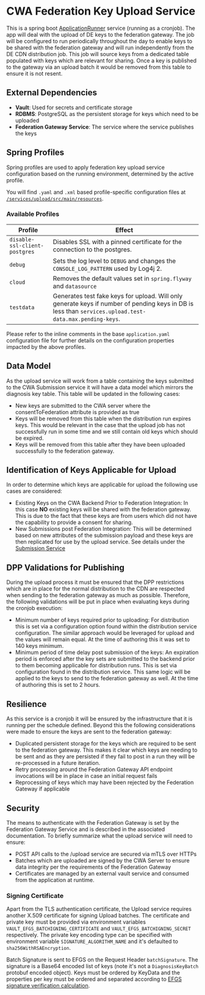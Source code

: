 # CWA Federation Key Upload Service

This is a spring boot [ApplicationRunner](https://docs.spring.io/spring-boot/docs/current/api/org/springframework/boot/ApplicationRunner.html) service (running as a cronjob). The app will deal with the upload of DE keys to the federation gateway. The job will be configured to run periodically throughout the day to enable keys to be shared with the federation gateway and will run independently from the DE CDN distribution job. This job will source keys from a dedicated table populated with keys which are relevant for sharing. Once a key is published to the gateway via an upload batch it would be removed from this table to ensure it is not resent.

## External Dependencies

- **Vault**: Used for secrets and certificate storage
- **RDBMS**: PostgreSQL as the persistent storage for keys which need to be uploaded
- **Federation Gateway Service**: The service where the service publishes the keys

## Spring Profiles

Spring profiles are used to apply federation key upload service configuration based on the running environment, determined by the active profile.

You will find `.yaml` and `.xml` based profile-specific configuration files at [`/services/upload/src/main/resources`](/services/upload/src/main/resources).

### Available Profiles

Profile                                           | Effect
--------------------------------------------------|-------------
`disable-ssl-client-postgres`                     | Disables SSL with a pinned certificate for the connection to the postgres.
`debug`                                           | Sets the log level to `DEBUG` and changes the `CONSOLE_LOG_PATTERN` used by Log4j 2.
`cloud`                                           | Removes the default values set in `spring.flyway` and `datasource`
`testdata`                                        | Generates test fake keys for upload. Will only generate keys if number of pending keys in DB is less than `services.upload.test-data.max.pending-keys`.

Please refer to the inline comments in the base `application.yaml` configuration file for further details on the configuration properties impacted by the above profiles.

## Data Model

As the upload service will work from a table containing the keys submitted to the CWA Submission service it will have a data model which mirrors the diagnosis key table. This table will be updated in the following cases:

- New keys are submitted to the CWA server where the consentToFederation attribute is provided as true
- Keys will be removed from this table when the distribution run expires keys. This would be relevant in the case that the upload job has not successfully run in some time and we still contain old keys which should be expired.
- Keys will be removed from this table after they have been uploaded successfully to the federation gateway.

## Identification of Keys Applicable for Upload

In order to determine which keys are applicable for upload the following use cases are considered:

- Existing Keys on the CWA Backend Prior to Federation Integration: In this case **NO** existing keys will be shared with the federation gateway. This is due to the fact that these keys are from users which did not have the capability to provide a consent for sharing.
- New Submissions post Federation Integration: This will be determined based on new attributes of the submission payload and these keys are then replicated for use by the upload service. See details under the [Submission Service](./SUBMISSION.md)

## DPP Validations for Publishing

During the upload process it must be ensured that the DPP restrictions which are in place for the normal distribution to the CDN are respected when sending to the federation gateway as much as possible. Therefore, the following validations will be put in place when evaluating keys during the cronjob execution:

- Minimum number of keys required prior to uploading: For distribution this is set via a configuration option found within the distribution service configuration. The similar approach would be leveraged for upload and the values will remain equal. At the time of authoring this it was set to 140 keys minimum.
- Minimum period of time delay post submission of the keys: An expiration period is enforced after the key sets are submitted to the backend prior to them becoming applicable for distribution runs. This is set via configuration found in the distribution service. This same logic will be applied to the keys to send to the federation gateway as well. At the time of authoring this is set to 2 hours.

## Resilience

As this service is a cronjob it will be ensured by the infrastructure that it is running per the schedule defined. Beyond this the following considerations were made to ensure the keys are sent to the federation gateway:

- Duplicated persistent storage for the keys which are required to be sent to the federation gateway. This makes it clear which keys are needing to be sent and as they are persisted if they fail to post in a run they will be re-processed in a future iteration.
- Retry processing around the Federation Gateway API endpoint invocations will be in place in case an initial request fails
- Reprocessing of keys which may have been rejected by the Federation Gateway if applicable

## Security

The means to authenticate with the Federation Gateway is set by the Federation Gateway Service and is described in the associated documentation. To briefly summarize what the upload service will need to ensure:

- POST API calls to the /upload service are secured via mTLS over HTTPs
- Batches which are uploaded are signed by the CWA Server to ensure data integrity per the requirements of the Federation Gateway
- Certificates are managed by an external vault service and consumed from the application at runtime.

### Signing Certificate

Apart from the TLS authentication certificate, the Upload service requires another X.509 certificate for signing Upload batches. The certificate and private key must be provided via environment variables `VAULT_EFGS_BATCHIGNING_CERTIFICATE` and `VAULT_EFGS_BATCHIGNING_SECRET` respectively. The private key encoding type can be specified with environment variable `SIGNATURE_ALGORITHM_NAME` and it's defaulted to `sha256WithRSAEncryption`.

Batch Signature is sent to EFGS on the Request Header `batchSignature`. The signature is a Base64 encoded list of keys (note it's not a `DiagnosisKeyBatch` protobuf encoded object). Keys must be ordered by KeyData and the properties per key must be ordered and separated according to [EFGS signature verification calculation](https://github.com/eu-federation-gateway-service/efgs-federation-gateway/blob/master/docs/software-design-federation-gateway-service.md#32-signature-verification).
